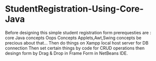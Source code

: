 # StudentRegistration-Using-Core-Java
Before designing this simple student registration form prerequesties are : 
core Java concepts 
Oops Concepts 
Applets,Awt,Swing concepts be precious about that...
Then do things on Xampp local host server for DB connection
Then set certain things by code for CRUD operations
then desingn form by Drag & Drop in Frame Form in NetBeans IDE.
